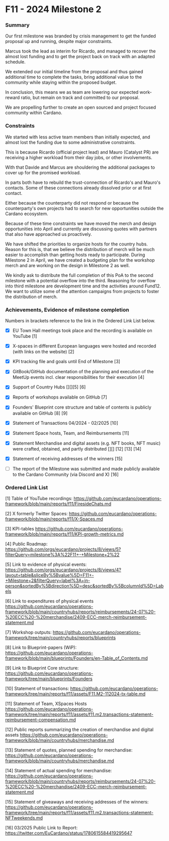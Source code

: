 # F11 - 2024 Milestone 2


### Summary

Our first milestone was branded by crisis management to get the funded proposal up and running, despite major constraints.  

Marcus took the lead as interim for Ricardo, and managed to recover the almost lost funding and to get the project back on track with an adapted schedule. 

We extended our initial timeline from the proposal and thus gained additional time to complete the tasks, bring additional value to the community while staying within the proposed budget.  

In conclusion, this means we as team are lowering our expected work-reward ratio, but remain on track and committed to our proposal.  

We are propelling further to create an open sourced and project focused community within Cardano.  


### Constraints

We started with less active team members than initially expected, and almost lost the funding due to some administrative constraints.  

This is because Ricardo (official project lead) and Mauro (Catalyst PR) are receiving a higher workload from their day jobs, or other involvements.  

With that Davide and Marcus are shouldering the additional packages to cover up for the promised workload.  

In parts both have to rebuild the trust-connection of Ricardo's and Mauro's contacts. Some of these connections already dissolved prior or at first contact.  

Either because the counterparty did not respond or because the counterparty's own projects had to search for new opportunities outside the Cardano ecosystem.  

Because of these time constraints we have moved the merch and design opportunities into April and currently are discussing quotes with partners that also have approached us proactively.  

We have shifted the priorities to organize hosts for the country hubs. Reason for this is, that we believe the distribution of merch will be much easier to accomplish than getting hosts ready to participate. During Milestone 2 in April, we have created a budgeting plan for the workshop merch and are working on the design in Milestone 2 as well.

We kindly ask to distribute the full completion of this PoA to the second milestone with a potential overflow into the third. Reasoning for overflow into third milestone are development time and the activities around Fund12. We want to utilize some of the attention campaigns from projects to foster the distribution of merch.


### Achievements, Evidence of milestone completion

Numbers in brackets reference to the link in the Ordered Link List below.

- [x] EU Town Hall meetings took place and the recording is available on YouTube [1]

- [x] X-spaces in different European languages were hosted and recorded (with links on the website) [2]

- [x] KPI tracking file and goals until End of Milestone [3]

- [x] GitBook/GitHub documentation of the planning and execution of the MeetUp events incl. clear responsibilities for their execution  [4] 

- [x] Support of Country Hubs [][][5] [6]

- [x] Reports of workshops available on GitHub [7] 

- [x] Founders' Blueprint core structure and table of contents is publicly available on GitHub [8] [9]

- [x] Statement of Transactions 04/2024 - 02/2025 [10]

- [x] Statement Space hosts, Team, and Reimbursements [11]

- [x] Statement Merchandise and digital assets (e.g. NFT books, NFT music) were crafted, obtained, and partly distributed [][] [12] [13] [14]

- [x] Statement of receiving addresses of the winners [15]

- [ ] The report of the Milestone was submitted and made publicly available to the Cardano Community (via Discord and X) [16]

  




### Ordered Link List

 [1] Table of YouTube recordings: https://github.com/eucardano/operations-framework/blob/main/reports/f11/FiresideChats.md

 [2] X formerly Twitter Spaces: https://github.com/eucardano/operations-framework/blob/main/reports/f11/X-Spaces.md

 [3] KPI-tables https://github.com/eucardano/operations-framework/blob/main/reports/f11/KPI-growth-metrics.md

 [4] Public Roadmap: https://github.com/orgs/eucardano/projects/8/views/5?filterQuery=milestone%3A%22F11+-+Milestone+2%22

 [5] Link to evidence of physical events: https://github.com/orgs/eucardano/projects/8/views/4?layout=table&sliceBy%5Bvalue%5D=F11+-+Milestone+2&filterQuery=label%3A+in-person&sortedBy%5Bdirection%5D=desc&sortedBy%5BcolumnId%5D=Labels

  [6] Link to expenditures of physical events https://github.com/eucardano/operations-framework/blob/main/countryhubs/reports/reimbursements/24-07%20-%20ECC%20-%20merchandise/2409-ECC-merch-reimbursement-statement.md

  [7] Workshop outputs: https://github.com/eucardano/operations-framework/tree/main/countryhubs/reports/blueprints

  [8] Link to Blueprint-papers (WiP): https://github.com/eucardano/operations-framework/blob/main/blueprints/Founders/en-Table_of_Contents.md 

  [9] Link to Blueprint Core structure: https://github.com/eucardano/operations-framework/tree/main/blueprints/Founders

[10] Statement of transactions: https://github.com/eucardano/operations-framework/tree/main/reports/f11/assets/F11.M2-112024-tx-table.md

[11] Statement of Team, XSpaces Hosts https://github.com/eucardano/operations-framework/tree/main/reports/f11/assets/f11.m2.transactions-statement-reimbursement-compensation.md

[12] Public reports summarizing the creation of merchandise and digital assets https://github.com/eucardano/operations-framework/blob/main/countryhubs/merchandise.md

[13] Statement of quotes, planned spending for merchandise: https://github.com/eucardano/operations-framework/blob/main/countryhubs/merchandise.md

[14] Statement of actual spending for merchandise: https://github.com/eucardano/operations-framework/blob/main/countryhubs/reports/reimbursements/24-07%20-%20ECC%20-%20merchandise/2409-ECC-merch-reimbursement-statement.md

[15] Statement of giveaways and receiving addresses of the winners: https://github.com/eucardano/operations-framework/tree/main/reports/f11/assets/f11.m2.transactions-statement-NFTweekends.md

[16] 03/2025 Public Link to Report: https://twitter.com/EuCardano/status/1780615584419295647


